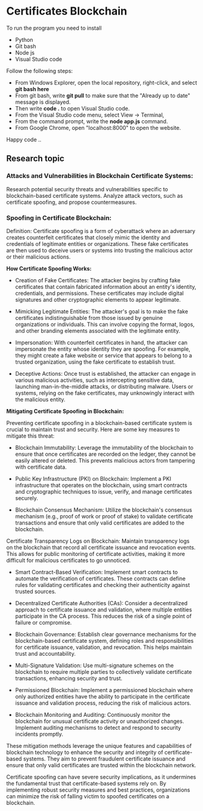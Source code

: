 # Certificates Blockchain

To run the program you need to install 
* Python
* Git bash
* Node js
* Visual Studio code

Follow the following steps: 

* From Windows Explorer, open the local repository, right-click, and select **git bash here**
* From git bash, write **git pull** to make sure that the "Already up to date" message is displayed. 
* Then write **code .** to open Visual Studio code.
* From the Visual Studio code menu, select View -> Terminal,
* From the command prompt, write the **node app.js** command.
* From Google Chrome, open "localhost:8000" to open the website.

Happy code ..

## Research topic
### Attacks and Vulnerabilities in Blockchain Certificate Systems:

Research potential security threats and vulnerabilities specific to blockchain-based certificate systems. Analyze attack vectors, such as certificate spoofing, and propose countermeasures.

### Spoofing in Certificate Blockchain:

Definition: Certificate spoofing is a form of cyberattack where an adversary creates counterfeit certificates that closely mimic the identity and credentials of legitimate entities or organizations. These fake certificates are then used to deceive users or systems into trusting the malicious actor or their malicious actions.

**How Certificate Spoofing Works:**

* Creation of Fake Certificates: The attacker begins by crafting fake certificates that contain fabricated information about an entity's identity, credentials, and permissions. These certificates may include digital signatures and other cryptographic elements to appear legitimate.

* Mimicking Legitimate Entities: The attacker's goal is to make the fake certificates indistinguishable from those issued by genuine organizations or individuals. This can involve copying the format, logos, and other branding elements associated with the legitimate entity.

* Impersonation: With counterfeit certificates in hand, the attacker can impersonate the entity whose identity they are spoofing. For example, they might create a fake website or service that appears to belong to a trusted organization, using the fake certificate to establish trust.

* Deceptive Actions: Once trust is established, the attacker can engage in various malicious activities, such as intercepting sensitive data, launching man-in-the-middle attacks, or distributing malware. Users or systems, relying on the fake certificates, may unknowingly interact with the malicious entity.

**Mitigating Certificate Spoofing in Blockchain:**

Preventing certificate spoofing in a blockchain-based certificate system is crucial to maintain trust and security. Here are some key measures to mitigate this threat:

* Blockchain Immutability: Leverage the immutability of the blockchain to ensure that once certificates are recorded on the ledger, they cannot be easily altered or deleted. This prevents malicious actors from tampering with certificate data.

* Public Key Infrastructure (PKI) on Blockchain: Implement a PKI infrastructure that operates on the blockchain, using smart contracts and cryptographic techniques to issue, verify, and manage certificates securely.

* Blockchain Consensus Mechanism: Utilize the blockchain's consensus mechanism (e.g., proof of work or proof of stake) to validate certificate transactions and ensure that only valid certificates are added to the blockchain.

Certificate Transparency Logs on Blockchain: Maintain transparency logs on the blockchain that record all certificate issuance and revocation events. This allows for public monitoring of certificate activities, making it more difficult for malicious certificates to go unnoticed.

* Smart Contract-Based Verification: Implement smart contracts to automate the verification of certificates. These contracts can define rules for validating certificates and checking their authenticity against trusted sources.

* Decentralized Certificate Authorities (CAs): Consider a decentralized approach to certificate issuance and validation, where multiple entities participate in the CA process. This reduces the risk of a single point of failure or compromise.

* Blockchain Governance: Establish clear governance mechanisms for the blockchain-based certificate system, defining roles and responsibilities for certificate issuance, validation, and revocation. This helps maintain trust and accountability.

* Multi-Signature Validation: Use multi-signature schemes on the blockchain to require multiple parties to collectively validate certificate transactions, enhancing security and trust.

* Permissioned Blockchain: Implement a permissioned blockchain where only authorized entities have the ability to participate in the certificate issuance and validation process, reducing the risk of malicious actors.

* Blockchain Monitoring and Auditing: Continuously monitor the blockchain for unusual certificate activity or unauthorized changes. Implement auditing mechanisms to detect and respond to security incidents promptly.

These mitigation methods leverage the unique features and capabilities of blockchain technology to enhance the security and integrity of certificate-based systems. They aim to prevent fraudulent certificate issuance and ensure that only valid certificates are trusted within the blockchain network.

Certificate spoofing can have severe security implications, as it undermines the fundamental trust that certificate-based systems rely on. By implementing robust security measures and best practices, organizations can minimize the risk of falling victim to spoofed certificates on a blockchain.
